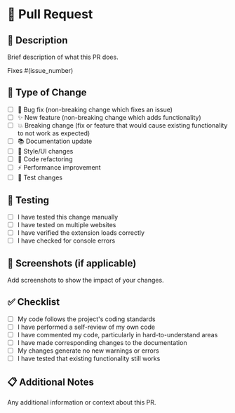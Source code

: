 # 🚀 Pull Request

## 📝 Description
Brief description of what this PR does.

Fixes #(issue_number)

## 🔄 Type of Change
- [ ] 🐛 Bug fix (non-breaking change which fixes an issue)
- [ ] ✨ New feature (non-breaking change which adds functionality)
- [ ] 💥 Breaking change (fix or feature that would cause existing functionality to not work as expected)
- [ ] 📚 Documentation update
- [ ] 🎨 Style/UI changes
- [ ] 🔧 Code refactoring
- [ ] ⚡ Performance improvement
- [ ] 🧪 Test changes

## 🧪 Testing
- [ ] I have tested this change manually
- [ ] I have tested on multiple websites
- [ ] I have verified the extension loads correctly
- [ ] I have checked for console errors

## 📸 Screenshots (if applicable)
Add screenshots to show the impact of your changes.

## ✅ Checklist
- [ ] My code follows the project's coding standards
- [ ] I have performed a self-review of my own code
- [ ] I have commented my code, particularly in hard-to-understand areas
- [ ] I have made corresponding changes to the documentation
- [ ] My changes generate no new warnings or errors
- [ ] I have tested that existing functionality still works

## 📋 Additional Notes
Any additional information or context about this PR.